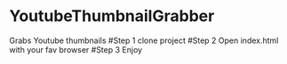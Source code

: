 # YoutubeThumbnailGrabber
Grabs Youtube thumbnails
#Step 1 clone project
#Step 2 Open index.html with your fav browser
#Step 3 Enjoy
